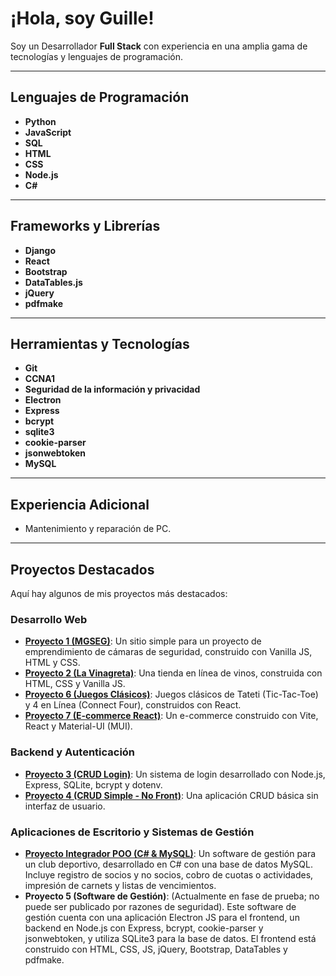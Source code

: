 # ¡Hola, soy Guille!

Soy un Desarrollador **Full Stack** con experiencia en una amplia gama de tecnologías y lenguajes de programación.

---

## Lenguajes de Programación
* **Python**
* **JavaScript**
* **SQL**
* **HTML**
* **CSS**
* **Node.js**
* **C#**

---

## Frameworks y Librerías
* **Django**
* **React**
* **Bootstrap**
* **DataTables.js**
* **jQuery**
* **pdfmake**

---

## Herramientas y Tecnologías
* **Git**
* **CCNA1**
* **Seguridad de la información y privacidad**
* **Electron**
* **Express**
* **bcrypt**
* **sqlite3**
* **cookie-parser**
* **jsonwebtoken**
* **MySQL**

---

## Experiencia Adicional
* Mantenimiento y reparación de PC.

---

## Proyectos Destacados

Aquí hay algunos de mis proyectos más destacados:

### Desarrollo Web
* [**Proyecto 1 (MGSEG)**](https://guinovi.github.io/mgseg/): Un sitio simple para un proyecto de emprendimiento de cámaras de seguridad, construido con Vanilla JS, HTML y CSS.
* [**Proyecto 2 (La Vinagreta)**](https://guinovi.github.io/vinagre/): Una tienda en línea de vinos, construida con HTML, CSS y Vanilla JS.
* [**Proyecto 6 (Juegos Clásicos)**](https://jugando-js.netlify.app/): Juegos clásicos de Tateti (Tic-Tac-Toe) y 4 en Línea (Connect Four), construidos con React.
* [**Proyecto 7 (E-commerce React)**](https://ecomerc-react.netlify.app/): Un e-commerce construido con Vite, React y Material-UI (MUI).

### Backend y Autenticación
* [**Proyecto 3 (CRUD Login)**](https://github.com/guinovi/crud-login): Un sistema de login desarrollado con Node.js, Express, SQLite, bcrypt y dotenv.
* [**Proyecto 4 (CRUD Simple - No Front)**](https://github.com/guinovi/crud-simple-no-front): Una aplicación CRUD básica sin interfaz de usuario.

### Aplicaciones de Escritorio y Sistemas de Gestión
* [**Proyecto Integrador POO (C# & MySQL)**](https://github.com/m-o-i-f-t-s/proyecto-integrador-poo): Un software de gestión para un club deportivo, desarrollado en C# con una base de datos MySQL. Incluye registro de socios y no socios, cobro de cuotas o actividades, impresión de carnets y listas de vencimientos.
* **Proyecto 5 (Software de Gestión)**: (Actualmente en fase de prueba; no puede ser publicado por razones de seguridad). Este software de gestión cuenta con una aplicación Electron JS para el frontend, un backend en Node.js con Express, bcrypt, cookie-parser y jsonwebtoken, y utiliza SQLite3 para la base de datos. El frontend está construido con HTML, CSS, JS, jQuery, Bootstrap, DataTables y pdfmake.
